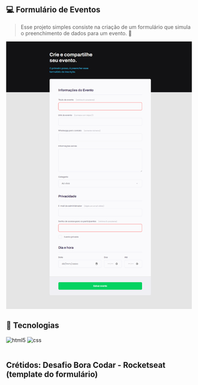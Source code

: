 ## 💻 Formulário de Eventos
> Esse projeto simples consiste na criação de um formulário que simula o preenchimento de dados para um evento. 📆

![preview](./preview.png)

## 🚀 Tecnologias

<div style="display: inline_block">
  <img align="center" alt="html5" src="https://img.shields.io/badge/HTML5-E34F26?style=for-the-badge&logo=html5&logoColor=white" />
  <img align="center" alt="css" src="https://img.shields.io/badge/CSS3-1572B6?style=for-the-badge&logo=css3&logoColor=white" />
</div><br/>

## Crétidos: Desafio Bora Codar - Rocketseat (template do formulário)
